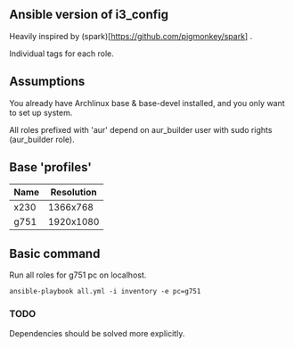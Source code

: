 ## Ansible version of i3\_config

Heavily inspired by (spark)[https://github.com/pigmonkey/spark] .

Individual tags for each role.

## Assumptions

You already have Archlinux base & base-devel installed, and you only want to set up system.


All roles prefixed with 'aur' depend on aur_builder user with sudo rights (aur_builder role).

## Base 'profiles'

| Name | Resolution |
| ---- | ---------- |
| x230 | 1366x768   |
| g751 | 1920x1080  |

## Basic command
Run all roles for g751 pc on localhost.
```
ansible-playbook all.yml -i inventory -e pc=g751
```

### TODO
Dependencies should be solved more explicitly.
